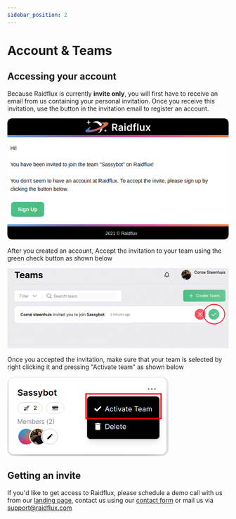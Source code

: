 ```yaml
---
sidebar_position: 2
---
```


# Account & Teams

## Accessing your account
Because Raidflux is currently **invite only**, you will first have to receive an email from us containing your personal invitation. Once you receive this invitation, use the button in the invitation email to register an account.

![mail team invite](./assets/mail-team-invite.png)

After you created an account, Accept the invitation to your team using the green check button as shown below

![accept team invite](./assets/accept-team-invite.png)

Once you accepted the invitation, make sure that your team is selected by right clicking it and pressing “Activate team” as shown below

![activate team](./assets/activate-team.png)


## Getting an invite
If you'd like to get access to Raidflux, please schedule a demo call with us from our [landing page](https://raidflux.com), contact us using our [contact form](https://raidflux.com/contact) or mail us via support@raidflux.com
